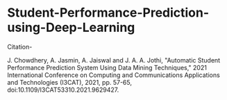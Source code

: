 # Student-Performance-Prediction-using-Deep-Learning

Citation- 

J. Chowdhery, A. Jasmin, A. Jaiswal and J. A. A. Jothi, "Automatic Student Performance Prediction System Using Data Mining Techniques," 2021 International Conference on Computing and Communications Applications and Technologies (I3CAT), 2021, pp. 57-65, doi:10.1109/I3CAT53310.2021.9629427.     

